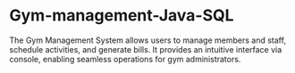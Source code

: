 # Gym-management-Java-SQL
The Gym Management System allows users to manage members and staff, schedule activities, and generate bills. It provides an intuitive interface via console, enabling seamless operations for gym administrators.
